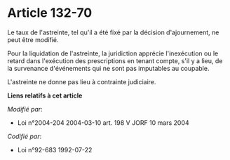# Article 132-70

Le taux de l'astreinte, tel qu'il a été fixé par la décision d'ajournement, ne peut être modifié.

Pour la liquidation de l'astreinte, la juridiction apprécie l'inexécution ou le retard dans l'exécution des prescriptions en
tenant compte, s'il y a lieu, de la survenance d'événements qui ne sont pas imputables au coupable.

L'astreinte ne donne pas lieu à contrainte judiciaire.

**Liens relatifs à cet article**

_Modifié par_:

  - Loi n°2004-204 2004-03-10 art. 198 V JORF 10 mars 2004

_Codifié par_:

  - Loi n°92-683 1992-07-22
